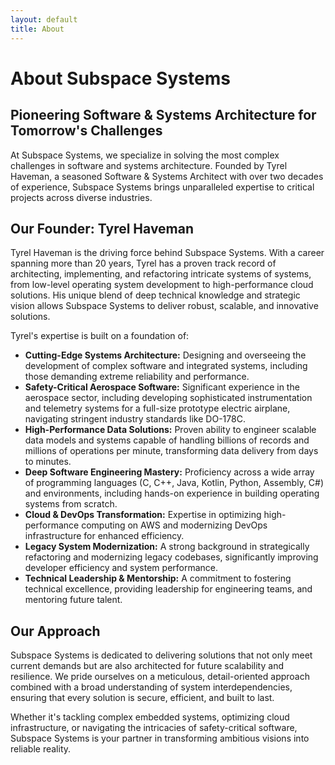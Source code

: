 ```yaml
---
layout: default
title: About
---
```


# About Subspace Systems

<h2 class="nographic">Pioneering Software & Systems Architecture for Tomorrow's Challenges</h2>

At Subspace Systems, we specialize in solving the most complex challenges in software and systems architecture. Founded by Tyrel Haveman, a seasoned Software & Systems Architect with over two decades of experience, Subspace Systems brings unparalleled expertise to critical projects across diverse industries.

## Our Founder: Tyrel Haveman

Tyrel Haveman is the driving force behind Subspace Systems. With a career spanning more than 20 years, Tyrel has a proven track record of architecting, implementing, and refactoring intricate systems of systems, from low-level operating system development to high-performance cloud solutions. His unique blend of deep technical knowledge and strategic vision allows Subspace Systems to deliver robust, scalable, and innovative solutions.

Tyrel's expertise is built on a foundation of:

* **Cutting-Edge Systems Architecture:** Designing and overseeing the development of complex software and integrated systems, including those demanding extreme reliability and performance.
* **Safety-Critical Aerospace Software:** Significant experience in the aerospace sector, including developing sophisticated instrumentation and telemetry systems for a full-size prototype electric airplane, navigating stringent industry standards like DO-178C.
* **High-Performance Data Solutions:** Proven ability to engineer scalable data models and systems capable of handling billions of records and millions of operations per minute, transforming data delivery from days to minutes.
* **Deep Software Engineering Mastery:** Proficiency across a wide array of programming languages (C, C++, Java, Kotlin, Python, Assembly, C#) and environments, including hands-on experience in building operating systems from scratch.
* **Cloud & DevOps Transformation:** Expertise in optimizing high-performance computing on AWS and modernizing DevOps infrastructure for enhanced efficiency.
* **Legacy System Modernization:** A strong background in strategically refactoring and modernizing legacy codebases, significantly improving developer efficiency and system performance.
* **Technical Leadership & Mentorship:** A commitment to fostering technical excellence, providing leadership for engineering teams, and mentoring future talent.

## Our Approach

Subspace Systems is dedicated to delivering solutions that not only meet current demands but are also architected for future scalability and resilience. We pride ourselves on a meticulous, detail-oriented approach combined with a broad understanding of system interdependencies, ensuring that every solution is secure, efficient, and built to last.

Whether it's tackling complex embedded systems, optimizing cloud infrastructure, or navigating the intricacies of safety-critical software, Subspace Systems is your partner in transforming ambitious visions into reliable reality.
